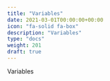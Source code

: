 ```yaml
---
title: "Variables"
date: 2021-03-01T00:00:00+00:00
icon: "fa-solid fa-box"
description: "Variables"
type: "docs"
weight: 201
draft: true
---
```


Variables

